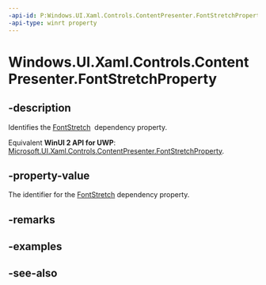 ```yaml
---
-api-id: P:Windows.UI.Xaml.Controls.ContentPresenter.FontStretchProperty
-api-type: winrt property
---
```


<!-- Property syntax
public Windows.UI.Xaml.DependencyProperty FontStretchProperty { get; }
-->

# Windows.UI.Xaml.Controls.ContentPresenter.FontStretchProperty

## -description
Identifies the [FontStretch](contentpresenter_fontstretch.md)  dependency property.

Equivalent **WinUI 2 API for UWP**: [Microsoft.UI.Xaml.Controls.ContentPresenter.FontStretchProperty](/windows/winui/api/microsoft.ui.xaml.controls.contentpresenter.fontstretchproperty).

## -property-value
The identifier for the [FontStretch](contentpresenter_fontstretch.md) dependency property.

## -remarks

## -examples

## -see-also
